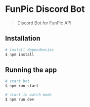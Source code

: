 # FunPic Discord Bot

> Discord Bot for FunPic API

## Installation

```bash
# install dependencies
$ npm install
```

## Running the app

```bash
# start bot
$ npm run start

# start in watch mode
$ npm run dev
```
